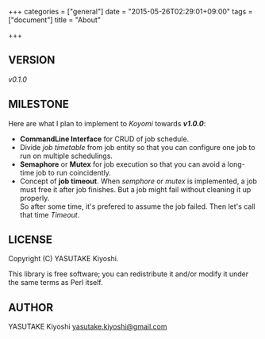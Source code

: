 +++
categories = ["general"]
date = "2015-05-26T02:29:01+09:00"
tags = ["document"]
title = "About"

+++

## VERSION

_v0.1.0_

## MILESTONE

Here are what I plan to implement to _Koyomi_ towards **_v1.0.0_**:

* **CommandLine Interface** for CRUD of job schedule.
* Divide _job timetable_ from job entity so that you can configure one job to run on multiple schedulings.
* **Semaphore** or **Mutex** for job execution so that you can avoid a long-time job to run coincidently.
* Concept of **job timeout**. When _semphore_ or _mutex_ is implemented, a job must free it after job finishes.
But a job might fail without cleaning it up properly.  
So after some time, it's prefered to assume the job failed.
Then let's call that time _Timeout_.

## LICENSE

Copyright (C) YASUTAKE Kiyoshi.

This library is free software; you can redistribute it and/or modify it under the same terms as Perl itself.

## AUTHOR

YASUTAKE Kiyoshi yasutake.kiyoshi@gmail.com